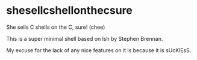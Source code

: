 # shesellcshellonthecsure

She sells C shells on the C, sure!
(chee)

This is a super minimal shell based on lsh by Stephen Brennan.

My excuse for the lack of any nice features on it is because it is sUcKlEsS.
